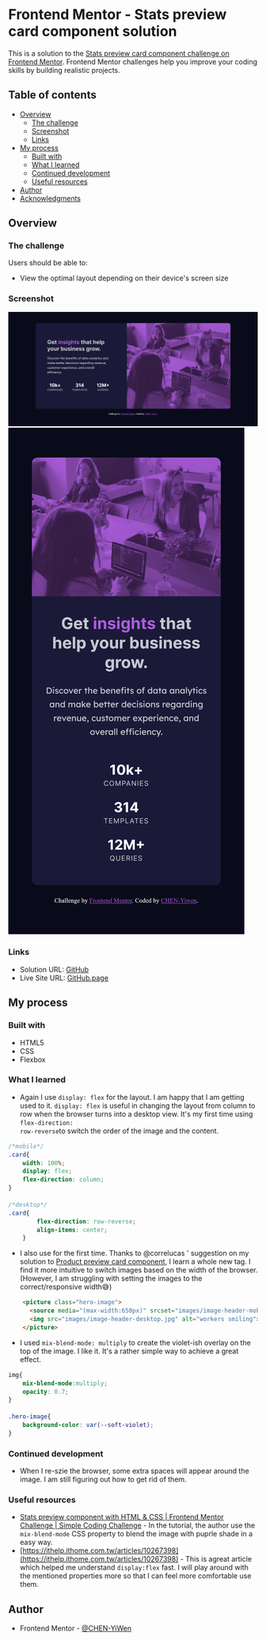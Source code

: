 # Frontend Mentor - Stats preview card component solution

This is a solution to the [Stats preview card component challenge on Frontend Mentor](https://www.frontendmentor.io/challenges/stats-preview-card-component-8JqbgoU62). Frontend Mentor challenges help you improve your coding skills by building realistic projects. 

## Table of contents

- [Overview](#overview)
  - [The challenge](#the-challenge)
  - [Screenshot](#screenshot)
  - [Links](#links)
- [My process](#my-process)
  - [Built with](#built-with)
  - [What I learned](#what-i-learned)
  - [Continued development](#continued-development)
  - [Useful resources](#useful-resources)
- [Author](#author)
- [Acknowledgments](#acknowledgments)


## Overview

### The challenge

Users should be able to:

- View the optimal layout depending on their device's screen size

### Screenshot

![](Screenshot.png)
![](Screenshot_2.png)

### Links

- Solution URL: [GitHub](https://github.com/CHEN-YiWen/stats-preview-card-component)
- Live Site URL: [GitHub.page](https://chen-yiwen.github.io/stats-preview-card-component/)

## My process

### Built with

- HTML5
- CSS
- Flexbox

### What I learned

- Again I use <code>display: flex</code> for the layout. I am happy that I am getting used to it. <code>display: flex</code> is useful in changing the layout from column to row when the browser turns into a desktop view. It's my first time using  <code>flex-direction: row-reverse</code>to switch the order of the image and the content.

```css
/*mobile*/
.card{
    width: 100%;
    display: flex;
    flex-direction: column;
}

/*desktop*/
.card{
        flex-direction: row-reverse;
        align-items: center;
    }
```

- I also use <code><picture></code>for the first time. Thanks to @correlucas ' suggestion on my solution to [Product preview card component](https://www.frontendmentor.io/solutions/product-preview-card-component-GIjYF2QvD3), I learn a whole new tag. I find it more intuitive to switch images based on the width of the browser. (However, I am struggling with setting the images to the correct/responsive width😅)
```html
    <picture class="hero-image">
      <source media="(max-width:650px)" srcset="images/image-header-mobile.jpg">
      <img src="images/image-header-desktop.jpg" alt="workers smiling">
    </picture>
```

- I used <code>mix-blend-mode: multiply</code> to create the violet-ish overlay on the top of the image. I like it. It's a rather simple way to achieve a great effect. 

```css
img{
    mix-blend-mode:multiply;
    opacity: 0.7;
}

.hero-image{
    background-color: var(--soft-violet);
}
```
### Continued development
- When I re-szie the browser, some extra spaces will appear around the image. I am still figuring out how to get rid of them.


### Useful resources

- [Stats preview component with HTML & CSS | Frontend Mentor Challenge | Simple Coding Challenge](https://www.youtube.com/watch?v=zaHdmJf_ld4&t=1168s) - In the tutorial, the author use the <code>mix-blend-mode</code> CSS property to blend the image with puprle shade in a easy way. 
- [https://ithelp.ithome.com.tw/articles/10267398](https://ithelp.ithome.com.tw/articles/10267398) - This is agreat article which helped me understand <code>display:flex</code> fast. I will play around with the mentioned properties more so that I can feel more comfortable use them.



## Author

- Frontend Mentor - [@CHEN-YiWen](https://www.frontendmentor.io/profile/CHEN-YiWen)
